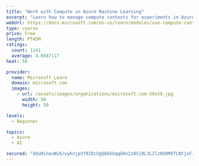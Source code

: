 ```yaml
---
title: "Work with Compute in Azure Machine Learning"
excerpt: "Learn how to manage compute contexts for experiments in Azure Machine Learning."
webUrl: https://docs.microsoft.com/en-us/learn/modules/use-compute-contexts-in-aml/
type: course
price: Free
length: PT45M
ratings:
  count: 1141
  average: 4.6687117
heat: 50

provider:
  name: Microsoft Learn
  domain: microsoft.com
  images:
    - url: /assets/images/organizations/microsoft.com-50x50.jpg
      width: 50
      height: 50

levels:
  - Beginner

topics:
  - Azure
  - AI

secured: "kDu0inouNi6/vyknjpVf0IDcUgQbOkGqqGHx2z0SjBL3LZlz0U0MXTLNtjxFJf3cXJllSyjoX4g+15oSFJBdpRW4cu0ycJEDxh/FoPTW0dCvbvbOjnqxFap5b66dYCyrE7t9vBD6nH5AOYZm2RAQwuM9B0K91NTTCFPJeA8H8Kj2U9ZryKbXANXt/FVEXJok4/XuGHhblU54CKtG80YU43Tt5KZt4AOdUJ+7JLtO6KrheScn8UM3wSgaWRxNhdaaVTsi18OuIlETIb3XzIVsdJqddt1XfDfeD9hvqmxKdFMNiR48hpd3cmY9eTGwQyLLGmHRCnLH8WvyNxdyqlp814NRUIt3SvqKCMHcG3uRYEJL9LbOeUhStP1gswSpYCjzJBF2h3Bl7BKw7Za+QylmRsVdsmZwLcvwnBz7wRqEawM=;x/5xLqSMmxIDUEM0mj14BA=="
---
```


